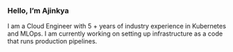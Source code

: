 ### Hello, I’m Ajinkya 

I am a Cloud Engineer with 5 + years of industry experience in Kubernetes and MLOps. I am currently working on setting up infrastructure as a code that runs production pipelines.
